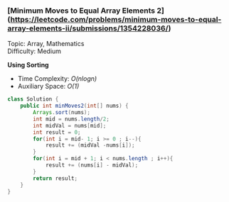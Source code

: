 ### [Minimum Moves to Equal Array Elements 2] (https://leetcode.com/problems/minimum-moves-to-equal-array-elements-ii/submissions/1354228036/)
Topic: Array, Mathematics  
Difficulty: Medium

**Using Sorting**

- Time Complexity: *O(nlogn)*
- Auxiliary Space: *O(1)*

```java
class Solution {
    public int minMoves2(int[] nums) {
        Arrays.sort(nums);
        int mid = nums.length/2;
        int midVal = nums[mid];
        int result = 0;
        for(int i = mid- 1; i >= 0 ; i--){
            result += (midVal -nums[i]);
        }
        for(int i = mid + 1; i < nums.length ; i++){
            result += (nums[i] - midVal);
        }
        return result;
    }
}
```